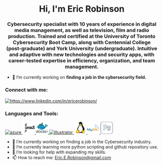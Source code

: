 <h1 align="center">Hi, I'm Eric Robinson</h1>
<h3 align="center">Cybersecurity specialist with 10 years of experience in digital media management, as well as television, film and radio production. Trained and certified at the University of Toronto Cybersecurity Boot Camp, along with Centennial College (post-graduate) and York University (undergraduate). Intuitive and adaptive with new technologies and security apps, with career-tested expertise in efficiency, organization, and team management.</h3>

- 🔭 I’m currently working on **finding a job in the cybersecurity field.**

<h3 align="left">Connect with me:</h3>
<p align="left">
<a href="https://linkedin.com/in/https://www.linkedin.com/in/ericerobinson/" target="blank"><img align="center" src="https://raw.githubusercontent.com/rahuldkjain/github-profile-readme-generator/master/src/images/icons/Social/linked-in-alt.svg" alt="https://www.linkedin.com/in/ericerobinson/" height="30" width="40" /></a>
</p>

<h3 align="left">Languages and Tools:</h3>
<p align="left"> <a href="https://azure.microsoft.com/en-in/" target="_blank" rel="noreferrer"> <img src="https://www.vectorlogo.zone/logos/microsoft_azure/microsoft_azure-icon.svg" alt="azure" width="40" height="40"/> </a> <a href="https://canvasjs.com" target="_blank" rel="noreferrer"> <img src="https://raw.githubusercontent.com/Hardik0307/Hardik0307/master/assets/canvasjs-charts.svg" alt="canvasjs" width="40" height="40"/> </a> <a href="https://www.docker.com/" target="_blank" rel="noreferrer"> <img src="https://raw.githubusercontent.com/devicons/devicon/master/icons/docker/docker-original-wordmark.svg" alt="docker" width="40" height="40"/> </a> <a href="https://www.adobe.com/in/products/illustrator.html" target="_blank" rel="noreferrer"> <img src="https://www.vectorlogo.zone/logos/adobe_illustrator/adobe_illustrator-icon.svg" alt="illustrator" width="40" height="40"/> </a> <a href="https://www.linux.org/" target="_blank" rel="noreferrer"> <img src="https://raw.githubusercontent.com/devicons/devicon/master/icons/linux/linux-original.svg" alt="linux" width="40" height="40"/> </a> <a href="https://www.mysql.com/" target="_blank" rel="noreferrer"> <img src="https://raw.githubusercontent.com/devicons/devicon/master/icons/mysql/mysql-original-wordmark.svg" alt="mysql" width="40" height="40"/> </a> <a href="https://www.photoshop.com/en" target="_blank" rel="noreferrer"> <img src="https://raw.githubusercontent.com/devicons/devicon/master/icons/photoshop/photoshop-line.svg" alt="photoshop" width="40" height="40"/> </a> </p>

- 🔭 I’m currently working on finding a job in the Cybersecurity industry.
- 🌱 I’m currently learning more python scripting and github repository use.
- 🤔 I’m looking for help with expanding my skills.
- 📫 How to reach me: Eric.E.Robinson@gmail.com
